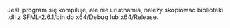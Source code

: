 Jeśli program się kompiluje, ale nie uruchamia, należy skopiować biblioteki .dll z SFML-2.6.1/bin do x64/Debug lub x64/Release.